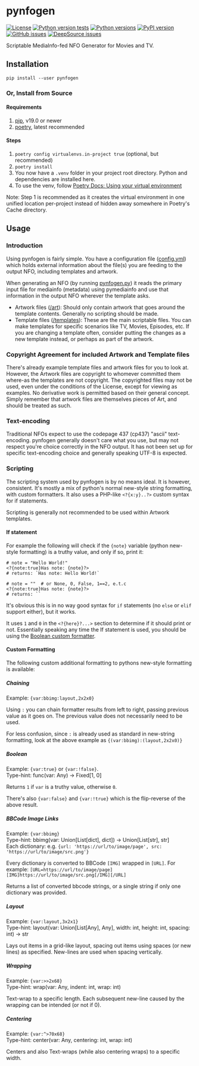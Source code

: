 # pynfogen

[![License](https://img.shields.io/github/license/rlaphoenix/pynfogen)](https://github.com/rlaphoenix/pynfogen/blob/master/LICENSE)
[![Python version tests](https://img.shields.io/github/workflow/status/rlaphoenix/pynfogen/Build)](https://github.com/rlaphoenix/pynfogen/releases)
[![Python versions](https://img.shields.io/pypi/pyversions/pynfogen)](https://pypi.python.org/pypi/pynfogen)
[![PyPI version](https://img.shields.io/pypi/v/pynfogen)](https://pypi.python.org/pypi/pynfogen)
[![GitHub issues](https://img.shields.io/github/issues/rlaphoenix/pynfogen)](https://github.com/rlaphoenix/pynfogen/issues)
[![DeepSource issues](https://deepsource.io/gh/rlaphoenix/pynfogen.svg/?label=active+issues)](https://deepsource.io/gh/rlaphoenix/pynfogen)

Scriptable MediaInfo-fed NFO Generator for Movies and TV.

## Installation

    pip install --user pynfogen

### Or, Install from Source

#### Requirements

1. [pip], v19.0 or newer
2. [poetry], latest recommended

#### Steps

1. `poetry config virtualenvs.in-project true` (optional, but recommended)
2. `poetry install`
3. You now have a `.venv` folder in your project root directory. Python and dependencies are installed here.
4. To use the venv, follow [Poetry Docs: Using your virtual environment]

Note: Step 1 is recommended as it creates the virtual environment in one unified location per-project instead of
hidden away somewhere in Poetry's Cache directory.

  [pip]: <https://pip.pypa.io/en/stable/installing>
  [poetry]: <https://python-poetry.org/docs>
  [Poetry Docs: Using your virtual environment]: <https://python-poetry.org/docs/basic-usage/#using-your-virtual-environment>

## Usage

### Introduction

Using pynfogen is fairly simple. You have a configuration file ([config.yml](config.yml)) which holds external
information about the file(s) you are feeding to the output NFO, including templates and artwork.

When generating an NFO (by running [pynfogen.py](pynfogen.py)) it reads the primary input file for mediainfo (metadata)
using pymediainfo and use that information in the output NFO wherever the template asks.

- Artwork files ([/art](/art)): Should only contain artwork that goes around the template contents.
  Generally no scripting should be made.
- Template files ([/templates](/templates)): These are the main scriptable files. You can make templates for specific
  scenarios like TV, Movies, Episodes, etc. If you are changing a template often, consider putting the changes as a new
  template instead, or perhaps as part of the artwork.

### Copyright Agreement for included Artwork and Template files

There's already example template files and artwork files for you to look at.
However, the Artwork files are copyright to whomever committed them where-as the templates are not copyright.
The copyrighted files may not be used, even under the conditions of the License, except for viewing as examples.
No derivative work is permitted based on their general concept.
Simply remember that artwork files are themselves pieces of Art, and should be treated as such.

### Text-encoding

Traditional NFOs expect to use the codepage 437 (cp437) "ascii" text-encoding.
pynfogen generally doesn't care what you use, but may not respect you're choice correctly in the NFO output.
It has not been set up for specific text-encoding choice and generally speaking UTF-8 is expected.

### Scripting

The scripting system used by pynfogen is by no means ideal. It is however, consistent.
It's mostly a mix of python's normal new-style string formatting, with custom formatters.
It also uses a PHP-like `<?{x:y}..?>` custom syntax for if statements.

Scripting is generally not recommended to be used within Artwork templates.

#### If statement

For example the following will check if the `{note}` variable (python new-style formatting) is a truthy value,
and only if so, print it:

    # note = "Hello World!"
    <?{note:true}Has note: {note}?>
    # returns: `Has note: Hello World!`

    # note = ""  # or None, 0, False, 1==2, e.t.c
    <?{note:true}Has note: {note}?>
    # returns: ``

It's obvious this is in no way good syntax for `if` statements (no `else` or `elif` support either), but it works.

It uses `1` and `0` in the `<?{here}?...>` section to determine if it should print or not.
Essentially speaking any time the If statement is used, you should be using the [Boolean custom formatter](#boolean).

#### Custom Formatting

The following custom additional formatting to pythons new-style formatting is available:

##### Chaining

Example: `{var:bbimg:layout,2x2x0}`

Using `:` you can chain formatter results from left to right, passing previous value as it goes on.
The previous value does not necessarily need to be used.

For less confusion, since `:` is already used as standard in new-string formatting, look at the above example as
`{(var:bbimg):(layout,2x2x0)}`

##### Boolean

Example: `{var:true}` or `{var:!false}`.  
Type-hint: func(var: Any) -> Fixed\[1, 0]

Returns `1` if `var` is a truthy value, otherwise `0`.

There's also `{var:false}` and `{var:!true}` which is the flip-reverse of the above result.

##### BBCode Image Links

Example: `{var:bbimg}`  
Type-hint: bbimg(var: Union\[List\[dict], dict]) -> Union\[List\[str], str]  
Each dictionary: e.g. `{url: 'https://url/to/image/page', src: 'https://url/to/image/src.png'}`

Every dictionary is converted to BBCode `[IMG]` wrapped in `[URL]`. For example:
`[URL=https://url/to/image/page][IMG]https://url/to/image/src.png[/IMG][/URL]`

Returns a list of converted bbcode strings, or a single string if only one dictionary was provided.

##### Layout

Example: `{var:layout,3x2x1}`  
Type-hint: layout(var: Union\[List\[Any], Any], width: int, height: int, spacing: int) -> str

Lays out items in a grid-like layout, spacing out items using spaces (or new lines) as specified.
New-lines are used when spacing vertically.

##### Wrapping

Example: `{var:>>2x68}`  
Type-hint: wrap(var: Any, indent: int, wrap: int)

Text-wrap to a specific length. Each subsequent new-line caused by the wrapping can be intended (or not if 0).

##### Centering

Example: `{var:^>70x68}`  
Type-hint: center(var: Any, centering: int, wrap: int)

Centers and also Text-wraps (while also centering wraps) to a specific width.
